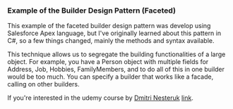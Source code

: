 ### Example of the Builder Design Pattern (Faceted)

This example of the faceted builder design pattern was develop using Salesforce Apex language, but I've originally learned about this pattern in C#, so a few things changed, mainly the methods and syntax available.

This technique allows us to segregate the building functionalities of a large object. For example, you have a Person object with multiple fields for Address, Job, Hobbies, FamilyMembers, and to do all of this in one builder would be too much. You can specify a builder that works like a facade, calling on other builders.

If you're interested in the udemy course by [Dmitri Nesteruk](https://www.udemy.com/user/dmitrinesteruk/) [link](https://www.udemy.com/course/design-patterns-csharp-dotnet).
